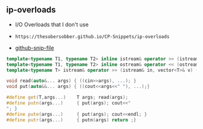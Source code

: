 
## ip-overloads

- I/O Overloads that I don't use
- ```
  https://thesobersobber.github.io/CP-Snippets/ip-overloads
  ```
- [github-snip-file](https://github.com/theSoberSobber/CP-Snippets/blob/main/snippets.json#L1587)

```cpp
template<typename T1, typename T2> inline istream& operator >> (istream& in, pair<T1,T2>& a) { in>>a.first>>a.second; return in; }
template<typename T1, typename T2> inline ostream& operator << (ostream& out, pair<T1,T2> a) { out<<a.first<<" "<<a.second; return out; }
template<typename T> istream& operator >> (istream& in, vector<T>& v) { rep(i,1,sz(v)) cin>>v[i]; return in; }

void read(auto&... args) { ((cin>>args), ...); }
void put(auto&&... args) { ((cout<<args<<" "), ...);}

#define get(T,args...)    T args; read(args);
#define putn(args...)     { put(args); cout<<"
"; }
#define pute(args...)     { put(args); cout<<endl; }
#define putr(args...)     { putn(args) return ;}
```
